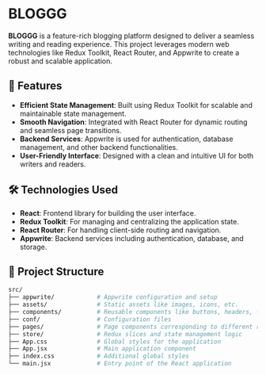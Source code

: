 # BLOGGG

**BLOGGG** is a feature-rich blogging platform designed to deliver a seamless writing and reading experience. This project leverages modern web technologies like Redux Toolkit, React Router, and Appwrite to create a robust and scalable application.

## 🚀 Features

- **Efficient State Management**: Built using Redux Toolkit for scalable and maintainable state management.
- **Smooth Navigation**: Integrated with React Router for dynamic routing and seamless page transitions.
- **Backend Services**: Appwrite is used for authentication, database management, and other backend functionalities.
- **User-Friendly Interface**: Designed with a clean and intuitive UI for both writers and readers.

## 🛠️ Technologies Used

- **React**: Frontend library for building the user interface.
- **Redux Toolkit**: For managing and centralizing the application state.
- **React Router**: For handling client-side routing and navigation.
- **Appwrite**: Backend services including authentication, database, and storage.

## 📂 Project Structure

```bash
src/
├── appwrite/            # Appwrite configuration and setup
├── assets/              # Static assets like images, icons, etc.
├── components/          # Reusable components like buttons, headers, footers
├── conf/                # Configuration files
├── pages/               # Page components corresponding to different routes
├── store/               # Redux slices and state management logic
├── App.css              # Global styles for the application
├── App.jsx              # Main application component
├── index.css            # Additional global styles
└── main.jsx             # Entry point of the React application



